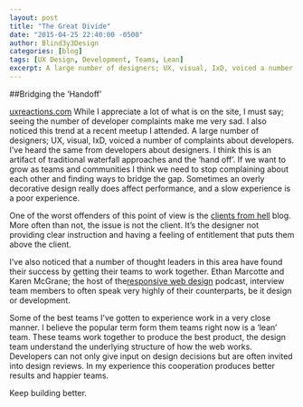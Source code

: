 ```yaml
---
layout: post
title: "The Great Divide"
date: "2015-04-25 22:40:00 -0500"
author: Blind3y3Design
categories: [blog]
tags: [UX Design, Development, Teams, Lean]
excerpt: A large number of designers; UX, visual, IxD, voiced a number of complaints about developers. I’ve heard the same from developers about designers. I think this is an artifact of traditional waterfall approaches and the ‘hand off’. If we want to grow as teams and communities I think we need to stop complaining about each other and finding ways to bridge the gap.
---
```


##Bridging the ‘Handoff’

[uxreactions.com](http://uxreactions.com)
While I appreciate a lot of what is on the site, I must say; seeing the number of developer complaints make me very sad. I also noticed this trend at a recent meetup I attended. A large number of designers; UX, visual, IxD, voiced a number of complaints about developers. I’ve heard the same from developers about designers. I think this is an artifact of traditional waterfall approaches and the ‘hand off’.<!--more--> If we want to grow as teams and communities I think we need to stop complaining about each other and finding ways to bridge the gap. Sometimes an overly decorative design really does affect performance, and a slow experience is a poor experience.

One of the worst offenders of this point of view is the [clients from hell](http://clientsfromhell.net/) blog. More often than not, the issue is not the client. It’s the designer not providing clear instruction and having a feeling of entitlement that puts them above the client. 

I’ve also noticed that a number of thought leaders in this area have found their success by getting their teams to work together. Ethan Marcotte and Karen McGrane; the host of the[responsive web design](http://responsivewebdesign.com/podcast/) podcast, interview team members to often speak very highly of their counterparts, be it design or development. 

Some of the best teams I’ve gotten to experience work in a very close manner. I believe the popular term form them teams right now is a ‘lean’ team. These teams work together to produce the best product, the design team understand the underlying structure of how the web works. Developers can not only give input on design decisions but are often invited into design reviews. In my experience this cooperation produces better results and happier teams.

Keep building better.